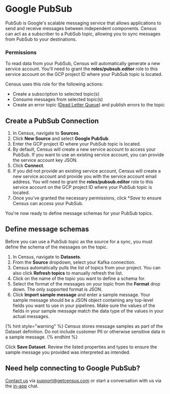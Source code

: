 # Google PubSub

PubSub is Google's scalable messaging service that allows applications to send and receive messages between independent components. Census can act as a subscriber to a PubSub topic, allowing you to sync messages from PubSub to your destinations.

### Permissions

To read data from your PubSub, Census will automatically generate a new service account. You'll need to grant the **roles/pubsub.editor** role to this service account on the GCP project ID where your PubSub topic is located.

Census uses this role for the following actions:
- Create a subscription to selected topic(s)
- Consume messages from selected topic(s)
- Create an error topic ([Dead Letter Queue](https://aws.amazon.com/what-is/dead-letter-queue/)) and publish errors to the topic


## Create a PubSub Connection

1. In Census, navigate to **Sources**.
2. Click **New Source** and select **Google PubSub**.
3. Enter the GCP project ID where your PubSub topic is located.
4. By default, Census will create a new service account to access your PubSub. If you want to use an existing service account, you can provide the service account key JSON.
5. Click **Connect**.
6. If you did not provide an existing service account, Census will create a new service account and provide you with the service account email address. You will need to grant the **roles/pubsub.editor** role to this service account on the GCP project ID where your PubSub topic is located.
7. Once you've granted the necessary permissions, click **Save* to ensure Census can access your PubSub.

You're now ready to define message schemas for your PubSub topics.

## Define message schemas

Before you can use a PubSub topic as the source for a sync, you must define the schema of the messages on the topic.

1. In Census, navigate to **Datasets**.
2. From the **Source** dropdown, select your Kafka connection.
3. Census automatically pulls the list of topics from your project. You can also click **Refresh topics** to manually refresh the list.
4. Click on the name of the topic you want to define a schema for.
5. Select the format of the messages on your topic from the **Format** drop down. The only supported format is JSON.
6. Click **Import sample message** and enter a sample message. Your sample message should be a JSON object containing any top-level fields you want to use in your pipelines. Make sure the values of the fields in your sample message match the data type of the values in your actual messages.

{% hint style="warning" %}
Census stores message samples as part of the Dataset definition. Do not include customer PII or otherwise sensitive data in a sample message.
{% endhint %}

Click **Save Dataset**. Review the listed properties and types to ensure the sample message you provided was interpreted as intended.

## Need help connecting to Google PubSub?

[Contact us](mailto:support@getcensus.com) via support@getcensus.com or start a conversation with us via the [in-app](https://app.getcensus.com) chat.
